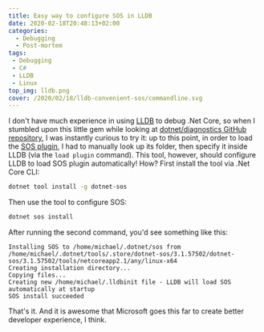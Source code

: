 ```yaml
---
title: Easy way to configure SOS in LLDB
date: 2020-02-18T20:48:13+02:00
categories:
  - Debugging
  - Post-mortem
tags: 
 - Debugging 
 - C#
 - LLDB
 - Linux
top_img: lldb.png
cover: /2020/02/18/lldb-convenient-sos/commandline.svg
---
```

I don't have much experience in using [LLDB](https://lldb.llvm.org/) to debug .Net Core, so when I stumbled upon this little gem while looking at [dotnet/diagnostics GitHub repository](https://github.com/dotnet/diagnostics/tree/master/src/Tools), I was instantly curious to try it: up to this point, in order to load the [SOS plugin](https://docs.microsoft.com/en-us/dotnet/framework/tools/sos-dll-sos-debugging-extension), I had to manually look up its folder, then specify it inside LLDB (via the ``load plugin`` command).
This tool, however, should configure LLDB to load SOS plugin automatically!
How? First install the tool via .Net Core CLI:
```bash
dotnet tool install -g dotnet-sos
```
Then use the tool to configure SOS:
```bash
dotnet sos install
```

After running the second command, you'd see something like this:
```output
Installing SOS to /home/michael/.dotnet/sos from /home/michael/.dotnet/tools/.store/dotnet-sos/3.1.57502/dotnet-sos/3.1.57502/tools/netcoreapp2.1/any/linux-x64
Creating installation directory...
Copying files...
Creating new /home/michael/.lldbinit file - LLDB will load SOS automatically at startup
SOS install succeeded
```
That's it. And it is awesome that Microsoft goes this far to create better developer experience, I think.
